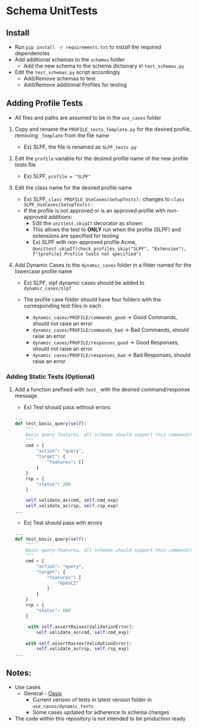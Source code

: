 
# Schema UnitTests

## Install
- Run `pip install -r requirements.txt` to install the required dependencies
- Add additional schemas to the `schemas` folder
	- Add the new schema to the schema dictionary in `test_schemas.py`
- Edit the `test_schemas.py` script accordingly
	- Add/Remove schemas to test
	- Add/Remove additional Profiles for testing

## Adding Profile Tests
- All files and paths are assumed to be in the `use_cases` folder

1. Copy and rename the `PROFILE_tests_Template.py` for the desired profile, removing `_Template` from the file name
	- Ex) SLPF, the file is renamed as `SLPF_tests.py`

2. Edit the `profile` variable for the desired profile name of the new profile tests file
	- Ex) SLPF, `profile = "SLPF"`

3. Edit the class name for the desired profile name
	- Ex) SLPF, `class PROFILE_UseCases(SetupTests):` changes to `class SLPF_UseCases(SetupTests):`
	- If the profile is not approved or is an approved profile with non-approved additions:
		- Edit the `unittest.skipIf` decorator as shown
		- This allows the test to __ONLY__ run when the profile (SLPF) and extensions are specified for testing
		- Ex) SLPF with non-approved profile Acme, `@unittest.skipIf(check_profiles_skip("SLPF", "Extension"), f"{profile} Profile tests not specified")`

4. Add Dynamic Cases to the `dynamic_cases` folder in a filder named for the lowercase profile name
	- Ex) SLPF, slpf dynamic cases should be added to `dynamic_cases/slpf`
	
	- The profile case folder should have four folders with the corresponding test files in each
		- `dynamic_cases/PROFILE/commands_good` -> Good Commands, should not raise an error
		- `dynamic_cases/PROFILE/commands_bad` -> Bad Commands, should raise an error
		- `dynamic_cases/PROFILE/responses_good` -> Good Responses, should not raise an error
		- `dynamic_cases/PROFILE/responses_bad` -> Bad Responses, should raise an error
	 

### Adding Static Tests (Optional)
1. Add a function prefixed with `test_` with the desired command/response message
	
	- Ex) Test should pass without errors
	
	```python
	...
    def test_basic_query(self):
        """
        Basic query features, all schemas should support this command/response pair
        """
        cmd = {
            "action": "query",
            "target": {
                "features": []
            }
        }
        rsp = {
            "status": 200
        }

        self.validate_as(cmd, self.cmd_exp)
        self.validate_as(rsp, self.rsp_exp)
    ...
	```
	
	- Ex) Test should pass with errors
	
	```python
	...
    def test_basic_query(self):
        """
        Basic query features, all schemas should support this command/response pair
        """
        cmd = {
            "action": "query",
            "target": {
                "features": [
                    "OpenC2"
                ]
            }
        }
        rsp = {
            "status": 600
        }

		 with self.assertRaises(ValidationError):
            self.validate_as(cmd, self.cmd_exp)
        
        with self.assertRaises(ValidationError):
	        self.validate_as(rsp, self.rsp_exp)
    ...
	```


## Notes:
- Use cases
    - General - [Oasis](https://github.com/oasis-tcs/openc2-usecases)
        - Current version of tests in latest version folder in `use_cases/dynamic_tests` 
	    - Some cases updated for adherence to schema changes
- The code within this repository is not intended to be production ready 